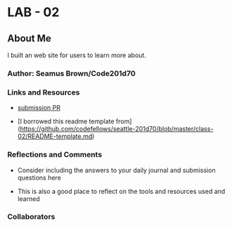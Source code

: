 # LAB - 02

## About Me

I built an web site for users to learn more about.

### Author: Seamus Brown/Code201d70

### Links and Resources

* [submission PR](http://xyz.com)

* [I borrowed this readme template from] (https://github.com/codefellows/seattle-201d70/blob/master/class-02/README-template.md)

### Reflections and Comments

* Consider including the answers to your daily journal and submission questions here

* This is also a good place to reflect on the tools and resources used and learned

### Collaborators